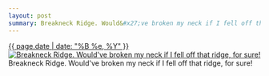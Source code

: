```yaml
---
layout: post
summary: Breakneck Ridge. Would&#x27;ve broken my neck if I fell off that ridge, for sure!
---
```


<p>
  <time><a href="/438">{{ page.date | date: "%B %e, %Y" }}</a></time>
  <a href="/438"><img src="{{ site.assets_url }}/438-480.jpg" srcset="{{ site.assets_url }}/438-960.jpg 960w, {{ site.assets_url }}/438-720.jpg 720w, {{ site.assets_url }}/438-480.jpg 480w, {{ site.assets_url }}/438-240.jpg 240w" sizes="(min-width: 700px) 50vw, calc(100vw - 2rem)" alt="Breakneck Ridge. Would&#x27;ve broken my neck if I fell off that ridge, for sure!" /></a>
  <span>Breakneck Ridge. Would&#x27;ve broken my neck if I fell off that ridge, for sure!</span>
</p>
